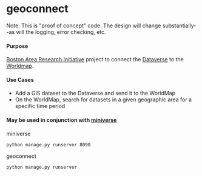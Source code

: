 # geoconnect

Note: This is "proof of concept" code.  The design will change substantially--as will the logging, error checking, etc.

#### Purpose

[Boston Area Research Initiative](http://www.bostonarearesearchinitiative.net/) project to connect the [Dataverse](http://datascience.iq.harvard.edu/dataverse) to the [Worldmap](http://worldmap.harvard.edu/).  

#### Use Cases

* Add a GIS dataset to the Dataverse and send it to the WorldMap 
* On the WorldMap, search for datasets in a given geographic area for a specific time period

#### May be used in conjunction with [miniverse](https://github.com/IQSS/miniverse)

miniverse

	python manage.py runserver 8090
	
geoconnect

	python manage.py runserver